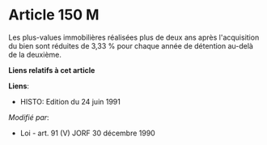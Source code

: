 # Article 150 M

Les plus-values immobilières réalisées plus de deux ans après l'acquisition du bien sont réduites de 3,33 % pour chaque année
de détention au-delà de la deuxième.

**Liens relatifs à cet article**

**Liens**:

  - HISTO: Edition du 24 juin 1991

_Modifié par_:

  - Loi - art. 91 (V) JORF 30 décembre 1990
